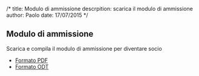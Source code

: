 /*
title: Modulo di ammissione
descrpition: scarica il modulo di ammissione
author: Paolo
date: 17/07/2015
*/
## Modulo di ammissione
Scarica e compila il modulo di ammissione per diventare socio

 * [Formato PDF](/content-sample/documenti/modulo_ammissione.pdf)
 * [Formato ODT](content-sample/documenti/modulo_ammissione.odt)
